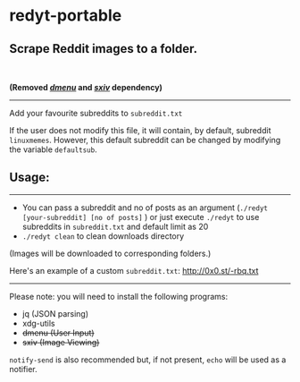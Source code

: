 # redyt-portable
## Scrape Reddit images to a folder.

<br>

**(Removed <ins>_dmenu_</ins> and <ins>_sxiv_</ins> dependency)**

***

Add your favourite subreddits to ```subreddit.txt```

If the user does not modify this file, it will contain, by default, subreddit `linuxmemes`.
However, this default subreddit can be changed by modifying the variable `defaultsub`.

## Usage:
***
 - You can pass a subreddit and no of posts as an argument (`./redyt [your-subreddit] [no of posts]` ) or just execute ```./redyt``` to use subreddits in ```subreddit.txt``` and default limit as 20
 - `./redyt clean` to clean downloads directory


(Images will be downloaded to corresponding folders.)

Here's an example of a custom `subreddit.txt`: http://0x0.st/-rbq.txt

***

Please note: you will need to install the following programs:
  - jq (JSON parsing)
  - xdg-utils
  - ~~dmenu (User Input)~~
  - ~~sxiv (Image Viewing)~~

`notify-send` is also recommended but, if not present, `echo` will be used as a notifier.
